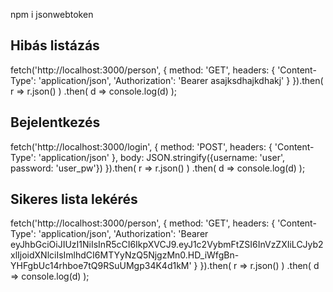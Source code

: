 npm i jsonwebtoken


## Hibás listázás
fetch('http://localhost:3000/person', {
    method: 'GET',
    headers: {
        'Content-Type': 'application/json',
        'Authorization': 'Bearer asajksdhajkdhakj'
    }
}).then( r => r.json() )
.then( d => console.log(d) ); 


## Bejelentkezés
fetch('http://localhost:3000/login', {
    method: 'POST',
    headers: {
        'Content-Type': 'application/json'
    },
    body: JSON.stringify({username: 'user', password: 'user_pw'})
}).then( r => r.json() )
.then( d => console.log(d) ); 

## Sikeres lista lekérés
fetch('http://localhost:3000/person', {
    method: 'GET',
    headers: {
        'Content-Type': 'application/json',
        'Authorization': 'Bearer eyJhbGciOiJIUzI1NiIsInR5cCI6IkpXVCJ9.eyJ1c2VybmFtZSI6InVzZXIiLCJyb2xlIjoidXNlciIsImlhdCI6MTYyNzQ5NjgzMn0.HD_iWfgBn-YHFgbUc14rhboe7tQ9RSuUMgp34K4d1kM'
    }
}).then( r => r.json() )
.then( d => console.log(d) ); 
